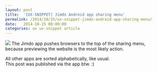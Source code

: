 ```yaml
---
layout: post
title:  '[UX-SNIPPET] Jimdo Android app sharing menu'
permalink: /2014/10/25/ux-snippet-jimdo-android-app-sharing-menu/
date:   2014-10-25 00:00:00
categories: ux ux-snippet article
---
```


![](https://image.jimcdn.com/app/cms/image/transf/dimension=210x1024:format=jpg/path/se42d1516dcb4082b/image/ifa4711da1311a6b3/version/1414269390/image.jpg)
The Jimdo app pushes browsers to the top of the sharing menu, because previewing the website is the most likely action. 

<div>All other apps are sorted alphabetically, like usual. </div>

<div>This post was published via the app btw. :) </div>
